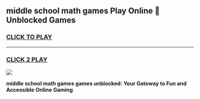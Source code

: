 
## middle school math games Play Online 👋 Unblocked Games
<h3>
<a href="https://news.freeplayer.one?title=middle_school_math_games&ref=17GH">CLICK TO PLAY</a></h3>
<hr>

<h3>
<a href="https://news.freeplayer.one?title=middle_school_math_games&ref=17GH">CLICK 2 PLAY</a>
  
</h3>

<a href="https://news.freeplayer.one?title=middle_school_math_games&ref=17GH/"><img src="https://clearcache.store/games.png"></a>


**middle school math games games unblocked: Your Gateway to Fun and Accessible Online Gaming**
